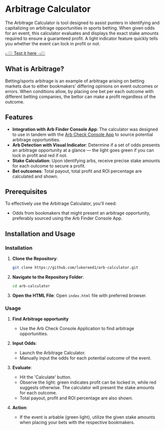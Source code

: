 # Arbitrage Calculator

The Arbitrage Calculator is tool designed to assist punters in identifying and capitalizing on arbitrage opportunities in sports betting. When given odds for an event, this calculator evaluates and displays the exact stake amounts required to ensure a guaranteed profit. A light indicator feature quickly tells you whether the event can lock in profit or not.

[👉🏼 Test it here 👈🏼](https://lukereed1.github.io/arb-calculator/)

## What is Arbitrage?

Betting/sports arbitrage is an example of arbitrage arising on betting markets due to either bookmakers' differing opinions on event outcomes or errors. When conditions allow, by placing one bet per each outcome with different betting companies, the bettor can make a profit regardless of the outcome.
                  
## Features

- **Integration with Arb Finder Console App**: The calculator was designed to use in tandem with the [Arb Check Console App](https://github.com/lukereed1/arb-check-console) to source potential arbitrage opportunities.
- **Arb Detection with Visual Indicator**: Determine if a set of odds presents an arbitrage opportunity at a glance — the light goes green if you can lock in profit and red if not.
- **Stake Calculation**: Upon identifying arbs, receive precise stake amounts for each outcome to secure a profit.
- **Bet outcomes**: Total payout, total profit and ROI percentage are calculated and shown.

## Prerequisites

To effectively use the Arbitrage Calculator, you'll need:

- Odds from bookmakers that might present an arbitrage opportunity, preferably sourced using the Arb Finder Console App.

## Installation and Usage

### Installation

1. **Clone the Repository**:

   ```bash
   git clone https://github.com/lukereed1/arb-calculator.git
   ```

2. **Navigate to the Repository Folder**:

   ```bash
   cd arb-calculator
   ```

3. **Open the HTML File**:
   Open `index.html` file with preferred browser.

### Usage

1. **Find Arbitrage opportunity**

   - Use the Arb Check Console Application to find arbitrage opportunities.

2. **Input Odds**:

   - Launch the Arbitrage Calculator.
   - Manually input the odds for each potential outcome of the event.

3. **Evaluate**:

   - Hit the 'Calculate' button.
   - Observe the light: green indicates profit can be locked in, while red suggests otherwise. The calculator will present the stake amounts for each outcome.
   - Total payout, profit and ROI percentage are also shown.
4. **Action**:
   - If the event is arbable (green light), utilize the given stake amounts when placing your bets with the respective bookmakers.
